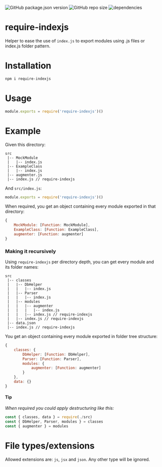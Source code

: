 ![GitHub package.json version](https://img.shields.io/github/package-json/v/nahue-f/require-indexjs.svg)
![GitHub repo size](https://img.shields.io/github/repo-size/nahue-f/require-indexjs.svg)
![dependencies](https://img.shields.io/badge/dependencies-0-blue.svg)

# require-indexjs

Helper to ease the use of `index.js` to export modules using .js files or index.js folder pattern.

# Installation
```sh
npm i require-indexjs
```

# Usage
```js
module.exports = require('require-indexjs')()
```

# Example

Given this directory:
```
src
 |-- MockModule
 |   |-- index.js
 |-- ExampleClass
 |   |-- index.js
 |-- augmenter.js
 |-- index.js // require-indexjs
```

And `src/index.js`:
```js
module.exports = require('require-indexjs')()
```

When required, you get an object containing every module exported in that directory:
```js
{
    MockModule: [Function: MockModule],
    ExampleClass: [Function: ExampleClass],
    augmenter: [Function: augmenter]
}
```


### Making it recursively
Using `require-indexjs` per directory depth, you can get every module and its folder names:
```
src
 |-- classes
 |   |-- DbHelper
 |   |   |-- index.js
 |   |-- Parser
 |   |   |-- index.js
 |   |-- modules
 |   |   |-- augmenter
 |   |   |   |-- index.js
 |   |   |-- index.js // require-indexjs
 |   |-- index.js // require-indexjs
 |-- data.json
 |-- index.js // require-indexjs
```

You get an object containing every module exported in folder tree structure:
```js
{
    classes: {
        DbHelper: [Function: DbHelper],
        Parser: [Function: Parser],
        modules: {
            augmenter: [Function: augmenter]
        }
    },
    data: {}
}
```

#### Tip
_When required you could apply destructuring like this:_
```js
const { classes, data } = require(./src)
const { DbHelper, Parser, modules } = classes
const { augmenter } = modules
```

# File types/extensions

Allowed extensions are: `js`, `jsx` and `json`.
Any other type will be ignored.
